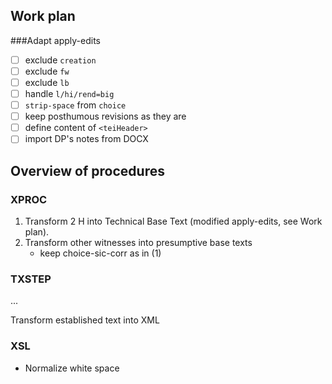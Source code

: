 ## Work plan
###Adapt apply-edits
* [ ] exclude `creation`
* [ ] exclude `fw`
* [ ] exclude `lb`
* [ ] handle `l/hi/rend=big`
* [ ] `strip-space` from `choice`
* [ ] keep posthumous revisions as they are
* [ ] define content of `<teiHeader>`
* [ ] import DP's notes from DOCX

##  Overview of procedures

### XPROC
1. Transform 2 H into Technical Base Text (modified apply-edits, see Work plan).
2. Transform other witnesses into presumptive base texts 
   * keep choice-sic-corr as in (1)

### TXSTEP
...

Transform established text into XML

### XSL
* Normalize white space
